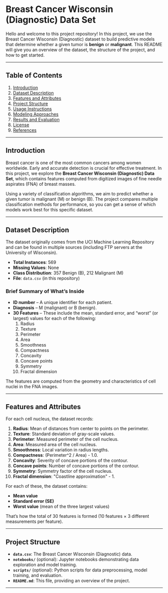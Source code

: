 # Breast Cancer Wisconsin (Diagnostic) Data Set

Hello and welcome to this project repository! In this project, we use the Breast Cancer Wisconsin (Diagnostic) dataset to build predictive models that determine whether a given tumor is **benign** or **malignant**. This README will give you an overview of the dataset, the structure of the project, and how to get started.

---

## Table of Contents
1. [Introduction](#introduction)
2. [Dataset Description](#dataset-description)
3. [Features and Attributes](#features-and-attributes)
4. [Project Structure](#project-structure)
5. [Usage Instructions](#usage-instructions)
6. [Modeling Approaches](#modeling-approaches)
7. [Results and Evaluation](#results-and-evaluation)
8. [License](#license)
9. [References](#references)

---

## Introduction
Breast cancer is one of the most common cancers among women worldwide. Early and accurate detection is crucial for effective treatment. In this project, we explore the **Breast Cancer Wisconsin (Diagnostic) Data Set**, which contains features computed from digitized images of fine needle aspirates (FNA) of breast masses. 

Using a variety of classification algorithms, we aim to predict whether a given tumor is malignant (M) or benign (B). The project compares multiple classification methods for performance, so you can get a sense of which models work best for this specific dataset.

---

## Dataset Description
The dataset originally comes from the UCI Machine Learning Repository and can be found in multiple sources (including FTP servers at the University of Wisconsin).

- **Total Instances**: 569
- **Missing Values**: None
- **Class Distribution**: 357 Benign (B), 212 Malignant (M)
- **File**: `data.csv` (in this repository)

### Brief Summary of What’s Inside
- **ID number** – A unique identifier for each patient.
- **Diagnosis** – M (malignant) or B (benign).
- **30 Features** – These include the mean, standard error, and “worst” (or largest) values for each of the following:
  1. Radius
  2. Texture
  3. Perimeter
  4. Area
  5. Smoothness
  6. Compactness
  7. Concavity
  8. Concave points
  9. Symmetry
  10. Fractal dimension
  
The features are computed from the geometry and characteristics of cell nuclei in the FNA images.

---

## Features and Attributes
For each cell nucleus, the dataset records:

1. **Radius**: Mean of distances from center to points on the perimeter.
2. **Texture**: Standard deviation of gray-scale values.
3. **Perimeter**: Measured perimeter of the cell nucleus.
4. **Area**: Measured area of the cell nucleus.
5. **Smoothness**: Local variation in radius lengths.
6. **Compactness**: (Perimeter^2 / Area) - 1.0.
7. **Concavity**: Severity of concave portions of the contour.
8. **Concave points**: Number of concave portions of the contour.
9. **Symmetry**: Symmetry factor of the cell nucleus.
10. **Fractal dimension**: "Coastline approximation" - 1.

For each of these, the dataset contains:
- **Mean value**
- **Standard error (SE)**
- **Worst value** (mean of the three largest values)

That’s how the total of 30 features is formed (10 features × 3 different measurements per feature).

---

## Project Structure
- **`data.csv`**: The Breast Cancer Wisconsin (Diagnostic) data.
- **`notebooks/`** (optional): Jupyter notebooks demonstrating data exploration and model training.
- **`scripts/`** (optional): Python scripts for data preprocessing, model training, and evaluation.
- **`README.md`**: This file, providing an overview of the project.

---


